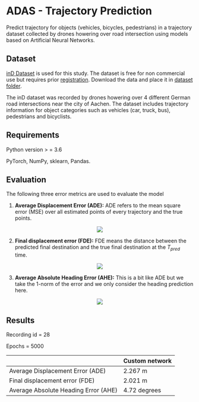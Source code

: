 # ADAS - Trajectory Prediction
Predict trajectory for objects (vehicles, bicycles, pedestrians) in a trajectory dataset collected by drones howering over road intersection using models based on Artificial Neural Networks. 


## Dataset
[inD Dataset](https://www.ind-dataset.com/) is used for this study. The dataset is free for non commercial use but requires prior [registration](https://www.ind-dataset.com/#download). Download the data and place it in [dataset folder](https://github.com/gowda-95/Motion-Prediction/tree/main/dataset). 

The inD dataset was recorded by drones howering over 4 different German road intersections near the city of Aachen. The dataset includes trajectory information for object categories such as vehicles (car, truck, bus), pedestrians and bicyclists. 


## Requirements
Python version > = 3.6

PyTorch, NumPy, sklearn, Pandas. 

## Evaluation 

The following three error metrics are used to evaluate the model

1. **Average Displacement Error (ADE):** 
ADE refers to the mean square error (MSE) over all estimated points of every trajectory and the true points.

<p align="center">
  <img src="https://user-images.githubusercontent.com/103493119/192727935-48e3f89d-c102-41fe-90a4-e742e80e3008.png"/>
</p>


2. **Final displacement error (FDE):** 
FDE means the distance between the predicted final destination and the true final destination at the $T_{pred}$ time.

<p align="center">
  <img src="https://user-images.githubusercontent.com/103493119/192728133-5bd9d385-eeeb-4331-b3e3-4703ba1ce3e0.png"/>
</p>

3. **Average Absolute Heading Error (AHE):** 
This is a bit like ADE but we take the 1-norm of the error and we only consider the heading prediction here.

<p align="center">
  <img src="https://user-images.githubusercontent.com/103493119/192728245-a187e5cd-91b9-4f94-a9c8-1e0590b1b17a.png"/>
</p>

## Results

Recording id = 28

Epochs = 5000

|  | Custom network |
|---|--------|
|Average Displacement Error (ADE)| 2.267 m |
|Final displacement error (FDE) | 2.021 m |
|Average Absolute Heading Error (AHE)| 4.72 degrees |
